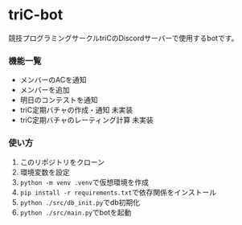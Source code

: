 # triC-bot
競技プログラミングサークルtriCのDiscordサーバーで使用するbotです。

### 機能一覧
- メンバーのACを通知
- メンバーを追加
- 明日のコンテストを通知
- triC定期バチャの作成・通知 未実装
- triC定期バチャのレーティング計算 未実装

### 使い方
1. このリポジトリをクローン
2. 環境変数を設定
3. `python -m venv .venv`で仮想環境を作成
4. `pip install -r requirements.txt`で依存関係をインストール
5. `python ./src/db_init.py`でdb初期化
6. `python ./src/main.py`でbotを起動